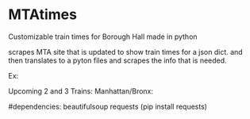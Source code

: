# MTAtimes
Customizable train times for Borough Hall made in python

scrapes MTA site that is updated to show train times for a json dict. and then translates to a pyton files and scrapes the info that is needed.

Ex:

Upcoming 2 and 3 Trains:
Manhattan/Bronx:




#dependencies:
beautifulsoup
requests (pip install requests)

